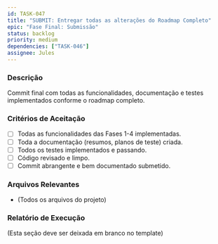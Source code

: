 ```yaml
---
id: TASK-047
title: "SUBMIT: Entregar todas as alterações do Roadmap Completo"
epic: "Fase Final: Submissão"
status: backlog
priority: medium
dependencies: ["TASK-046"]
assignee: Jules
---
```


### Descrição

Commit final com todas as funcionalidades, documentação e testes implementados conforme o roadmap completo.

### Critérios de Aceitação

- [ ] Todas as funcionalidades das Fases 1-4 implementadas.
- [ ] Toda a documentação (resumos, planos de teste) criada.
- [ ] Todos os testes implementados e passando.
- [ ] Código revisado e limpo.
- [ ] Commit abrangente e bem documentado submetido.

### Arquivos Relevantes

* (Todos os arquivos do projeto)

### Relatório de Execução

(Esta seção deve ser deixada em branco no template)
